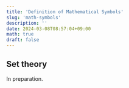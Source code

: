 ```yaml
---
title: 'Definition of Mathematical Symbols'
slug: 'math-symbols'
description: ''
date: 2024-03-08T08:57:04+09:00
math: true
draft: false
---
```


## Set theory

In preparation.



